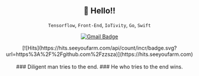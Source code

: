 <div align=center>
  
## 👋 Hello!!<br />
`Tensorflow`, `Front-End`, `IoTivity`, `Go`, `Swift`
<br />

</div>
<div align=center>
  
[![Gmail Badge](https://img.shields.io/badge/Gmail-d14836?style=flat-square&logo=Gmail&logoColor=white&link=mailto:yklovejesus@gmail.com)](mailto:yklovejesus@gmail.com)

</div>
<div align=center>
[![Hits](https://hits.seeyoufarm.com/api/count/incr/badge.svg?url=https%3A%2F%2Fgithub.com%2Fzzsza)](https://hits.seeyoufarm.com)

</div>

<div align=center>

<br />
### Diligent man tries to the end.
### He who tries to the end wins.
<br />

</div>
